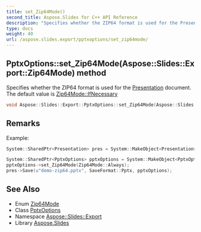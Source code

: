 ```yaml
---
title: set_Zip64Mode()
second_title: Aspose.Slides for C++ API Reference
description: "Specifies whether the ZIP64 format is used for the Presentation document. The default value is Zip64Mode::IfNecessary"
type: docs
weight: 40
url: /aspose.slides.export/pptxoptions/set_zip64mode/
---
```

## PptxOptions::set_Zip64Mode(Aspose::Slides::Export::Zip64Mode) method


Specifies whether the ZIP64 format is used for the [Presentation](../../../aspose.slides/presentation/) document. The default value is [Zip64Mode::IfNecessary](../../zip64mode/)

```cpp
void Aspose::Slides::Export::PptxOptions::set_Zip64Mode(Aspose::Slides::Export::Zip64Mode value) override
```

## Remarks


Example: 
```cpp
System::SharedPtr<Presentation> pres = System::MakeObject<Presentation>(u"demo.pptx");

System::SharedPtr<PptxOptions> pptxOptions = System::MakeObject<PptxOptions>();
pptxOptions->set_Zip64Mode(Zip64Mode::Always);
pres->Save(u"demo-zip64.pptx", SaveFormat::Pptx, pptxOptions);
```

## See Also

* Enum [Zip64Mode](../../zip64mode/)
* Class [PptxOptions](../)
* Namespace [Aspose::Slides::Export](../../)
* Library [Aspose.Slides](../../../)